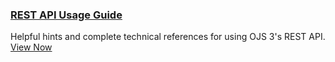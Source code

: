 
### <span class="fas fa-code"></span> [REST API Usage Guide](/dev/api)

Helpful hints and complete technical references for using OJS 3's REST API. [View Now](/dev/api)
